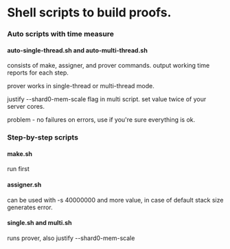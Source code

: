 # Shell scripts to build proofs.

### Auto scripts with time measure

#### auto-single-thread.sh and auto-multi-thread.sh

consists of make, assigner, and prover commands. output working time reports for each step.

prover works in single-thread or multi-thread mode.

justify --shard0-mem-scale flag in multi script. set value twice of your server cores.

problem - no failures on errors, use if you're sure everything is ok.

### Step-by-step scripts

#### make.sh

run first

#### assigner.sh

can be used with -s 40000000 and more value, in case of default stack size generates error.

#### single.sh and multi.sh

runs prover, also justify --shard0-mem-scale

